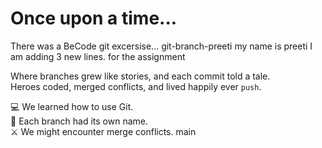 # Once upon a time...

There was a BeCode git excersise...
git-branch-preeti
my name is preeti
I am adding 3 new lines.
for the assignment


Where branches grew like stories, and each commit told a tale.  
Heroes coded, merged conflicts, and lived happily ever `push`.

💻 We learned how to use Git.  
🌿 Each branch had its own name.  
⚔️ We might encounter merge conflicts.
main
